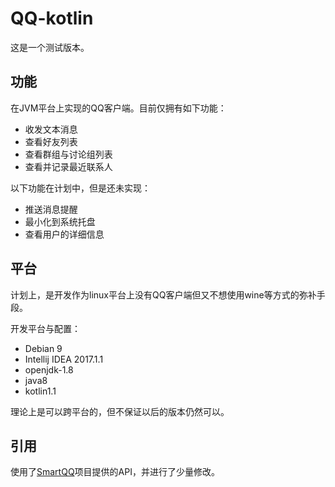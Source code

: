 # QQ-kotlin

这是一个测试版本。

## 功能

在JVM平台上实现的QQ客户端。目前仅拥有如下功能：
* 收发文本消息
* 查看好友列表
* 查看群组与讨论组列表
* 查看并记录最近联系人

以下功能在计划中，但是还未实现：
* 推送消息提醒
* 最小化到系统托盘
* 查看用户的详细信息

## 平台

计划上，是开发作为linux平台上没有QQ客户端但又不想使用wine等方式的弥补手段。

开发平台与配置：
* Debian 9
* Intellij IDEA 2017.1.1
* openjdk-1.8
* java8
* kotlin1.1

理论上是可以跨平台的，但不保证以后的版本仍然可以。

## 引用

使用了[SmartQQ](https://github.com/ScienJus/smartqq)项目提供的API，并进行了少量修改。